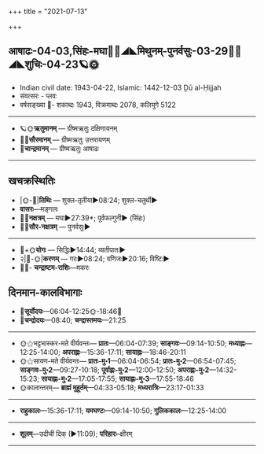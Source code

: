 +++
title = "2021-07-13"

+++
## आषाढः-04-03,सिंहः-मघा🌛🌌◢◣मिथुनम्-पुनर्वसुः-03-29🌌🌞◢◣शुचिः-04-23🪐🌞
- Indian civil date: 1943-04-22, Islamic: 1442-12-03 Ḏū al-Ḥijjah
- संवत्सरः - प्लवः
- वर्षसङ्ख्या 🌛- शकाब्दः 1943, विक्रमाब्दः 2078, कलियुगे 5122
___________________
- 🪐🌞**ऋतुमानम्** — ग्रीष्मऋतुः दक्षिणायनम्
- 🌌🌞**सौरमानम्** — ग्रीष्मऋतुः उत्तरायणम्
- 🌛**चान्द्रमानम्** — ग्रीष्मऋतुः आषाढः
___________________


## खचक्रस्थितिः
- |🌞-🌛|**तिथिः** — शुक्ल-तृतीया►08:24; शुक्ल-चतुर्थी►  
- **वासरः**—मङ्गलः  
- 🌌🌛**नक्षत्रम्** — मघा►27:39*; पूर्वफल्गुनी► (सिंहः)  
- 🌌🌞**सौर-नक्षत्रम्** — पुनर्वसुः►  
___________________
- 🌛+🌞**योगः** — सिद्धिः►14:44; व्यतीपातः►  
- २|🌛-🌞|**करणम्** — गरः►08:24; वणिजः►20:16; विष्टिः►  
- 🌌🌛- **चन्द्राष्टम-राशिः**—मकरः  


## दिनमान-कालविभागाः
- 🌅**सूर्योदयः**—06:04-12:25🌞️-18:46🌇  
- 🌛**चन्द्रोदयः**—08:40; **चन्द्रास्तमयः**—21:25  
___________________
- 🌞⚝भट्टभास्कर-मते वीर्यवन्तः— **प्रातः**—06:04-07:39; **साङ्गवः**—09:14-10:50; **मध्याह्नः**—12:25-14:00; **अपराह्णः**—15:36-17:11; **सायाह्नः**—18:46-20:11  
- 🌞⚝सायण-मते वीर्यवन्तः— **प्रातः-मु॰1**—06:04-06:54; **प्रातः-मु॰2**—06:54-07:45; **साङ्गवः-मु॰2**—09:27-10:18; **पूर्वाह्णः-मु॰2**—12:00-12:50; **अपराह्णः-मु॰2**—14:32-15:23; **सायाह्णः-मु॰2**—17:05-17:55; **सायाह्णः-मु॰3**—17:55-18:46  
- 🌞कालान्तरम्— **ब्राह्मं मुहूर्तम्**—04:33-05:18; **मध्यरात्रिः**—23:17-01:33  
___________________
- **राहुकालः**—15:36-17:11; **यमघण्टः**—09:14-10:50; **गुलिककालः**—12:25-14:00  
___________________
- **शूलम्**—उदीची दिक् (►11:09); **परिहारः**–क्षीरम्  
___________________
